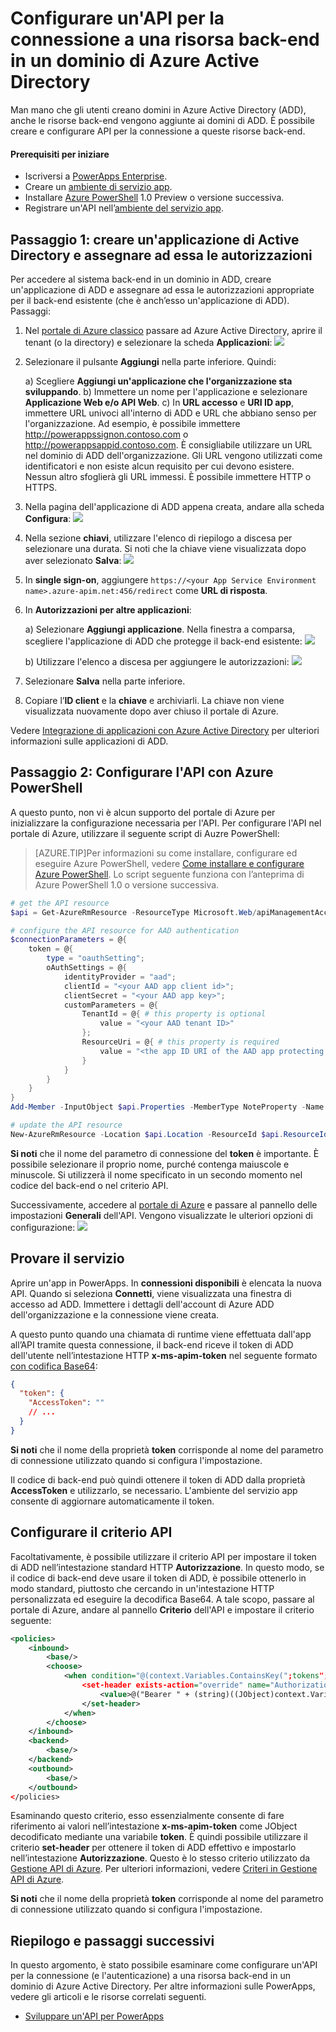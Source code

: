 <properties
	pageTitle="Configurare un'API per connettersi al sistema back-end in un dominio di Azure Active Directory in PowerApps | Microsoft Azure"
	description="Configurare un'API per connettersi al sistema back-end protetto di ADD in PowerApps"
	services=""
    suite="powerapps"
	documentationCenter="" 
	authors="MandiOhlinger"
	manager="dwrede"
	editor=""/>

<tags
   ms.service="powerapps"
   ms.devlang="na"
   ms.topic="article"
   ms.tgt_pltfrm="na"
   ms.workload="na" 
   ms.date="11/25/2015"
   ms.author="guayan"/>

# Configurare un'API per la connessione a una risorsa back-end in un dominio di Azure Active Directory
Man mano che gli utenti creano domini in Azure Active Directory (ADD), anche le risorse back-end vengono aggiunte ai domini di ADD. È possibile creare e configurare API per la connessione a queste risorse back-end.

#### Prerequisiti per iniziare

- Iscriversi a [PowerApps Enterprise](powerapps-get-started-azure-portal.md).
- Creare un [ambiente di servizio app](powerapps-get-started-azure-portal.md).
- Installare [Azure PowerShell][11] 1.0 Preview o versione successiva.
- Registrare un'API nell’[ambiente del servizio app](powerapps-register-api-hosted-in-app-service.md).

## Passaggio 1: creare un'applicazione di Active Directory e assegnare ad essa le autorizzazioni

Per accedere al sistema back-end in un dominio in ADD, creare un'applicazione di ADD e assegnare ad essa le autorizzazioni appropriate per il back-end esistente (che è anch’esso un'applicazione di ADD). Passaggi:

1. Nel [portale di Azure classico][13] passare ad Azure Active Directory, aprire il tenant (o la directory) e selezionare la scheda **Applicazioni**: ![][14]
2. Selezionare il pulsante **Aggiungi** nella parte inferiore. Quindi:  

	a) Scegliere **Aggiungi un'applicazione che l'organizzazione sta sviluppando**. b) Immettere un nome per l'applicazione e selezionare **Applicazione Web e/o API Web**. c) In **URL accesso** e **URI ID app**, immettere URL univoci all'interno di ADD e URL che abbiano senso per l'organizzazione. Ad esempio, è possibile immettere http://powerappssignon.contoso.com o http://powerappsappid.contoso.com. È consigliabile utilizzare un URL nel dominio di ADD dell'organizzazione. Gli URL vengono utilizzati come identificatori e non esiste alcun requisito per cui devono esistere. Nessun altro sfoglierà gli URL immessi. È possibile immettere HTTP o HTTPS.

3. Nella pagina dell'applicazione di ADD appena creata, andare alla scheda **Configura**: ![][15]
4. Nella sezione **chiavi**, utilizzare l'elenco di riepilogo a discesa per selezionare una durata. Si noti che la chiave viene visualizzata dopo aver selezionato **Salva**: ![][16]
5. In **single sign-on**, aggiungere ``https://<your App Service Environment name>.azure-apim.net:456/redirect`` come **URL di risposta**.
6. In **Autorizzazioni per altre applicazioni**:  

	a) Selezionare **Aggiungi applicazione**. Nella finestra a comparsa, scegliere l'applicazione di ADD che protegge il back-end esistente: ![][17]

	b) Utilizzare l'elenco a discesa per aggiungere le autorizzazioni: ![][18]

7. Selezionare **Salva** nella parte inferiore.
8. Copiare l’**ID client** e la **chiave** e archiviarli. La chiave non viene visualizzata nuovamente dopo aver chiuso il portale di Azure. 

Vedere [Integrazione di applicazioni con Azure Active Directory](../active-directory-integrating-applications.md) per ulteriori informazioni sulle applicazioni di ADD.

## Passaggio 2: Configurare l'API con Azure PowerShell

A questo punto, non vi è alcun supporto del portale di Azure per inizializzare la configurazione necessaria per l'API. Per configurare l'API nel portale di Azure, utilizzare il seguente script di Auzre PowerShell:

> [AZURE.TIP]Per informazioni su come installare, configurare ed eseguire Azure PowerShell, vedere [Come installare e configurare Azure PowerShell][11]. Lo script seguente funziona con l’anteprima di Azure PowerShell 1.0 o versione successiva.

```powershell
# get the API resource
$api = Get-AzureRmResource -ResourceType Microsoft.Web/apiManagementAccounts/apis -ResourceName <App Service Environment name>/<API name> -ResourceGroupName <resource group name>

# configure the API resource for AAD authentication
$connectionParameters = @{
    token = @{
        type = "oauthSetting";
        oAuthSettings = @{
            identityProvider = "aad";
            clientId = "<your AAD app client id>";
            clientSecret = "<your AAD app key>";
            customParameters = @{
                TenantId = @{ # this property is optional
                    value = "<your AAD tenant ID>"
                };
                ResourceUri = @{ # this property is required
                    value = "<the app ID URI of the AAD app protecting your backend>"
                }
            }
        }
    }
}
Add-Member -InputObject $api.Properties -MemberType NoteProperty -Name ConnectionParameters -Value $connectionParameters -Force

# update the API resource
New-AzureRmResource -Location $api.Location -ResourceId $api.ResourceId -Properties $api.Properties
```

**Si noti** che il nome del parametro di connessione del **token** è importante. È possibile selezionare il proprio nome, purché contenga maiuscole e minuscole. Si utilizzerà il nome specificato in un secondo momento nel codice del back-end o nel criterio API.

Successivamente, accedere al [portale di Azure][19] e passare al pannello delle impostazioni **Generali** dell'API. Vengono visualizzate le ulteriori opzioni di configurazione: ![][21]


## Provare il servizio

Aprire un'app in PowerApps. In **connessioni disponibili** è elencata la nuova API. Quando si seleziona **Connetti**, viene visualizzata una finestra di accesso ad ADD. Immettere i dettagli dell'account di Azure ADD dell'organizzazione e la connessione viene creata.

A questo punto quando una chiamata di runtime viene effettuata dall'app all’API tramite questa connessione, il back-end riceve il token di ADD dell'utente nell’intestazione HTTP **x-ms-apim-token** nel seguente formato [con codifica Base64][20]\:

```json
{
  "token": {
    "AccessToken": ""
    // ...
  }
}
```

**Si noti** che il nome della proprietà **token** corrisponde al nome del parametro di connessione utilizzato quando si configura l'impostazione.

Il codice di back-end può quindi ottenere il token di ADD dalla proprietà **AccessToken** e utilizzarlo, se necessario. L'ambiente del servizio app consente di aggiornare automaticamente il token.

## Configurare il criterio API

Facoltativamente, è possibile utilizzare il criterio API per impostare il token di ADD nell’intestazione standard HTTP **Autorizzazione**. In questo modo, se il codice di back-end deve usare il token di ADD, è possibile ottenerlo in modo standard, piuttosto che cercando in un'intestazione HTTP personalizzata ed eseguire la decodifica Base64. A tale scopo, passare al portale di Azure, andare al pannello **Criterio** dell'API e impostare il criterio seguente:

```xml
<policies>
	<inbound>
		<base/>
		<choose>
			<when condition="@(context.Variables.ContainsKey(";tokens";) &amp;&amp; ((JObject)context.Variables[";tokens";])[";token";] != null &amp;&amp; !String.IsNullOrEmpty((string)((JObject)context.Variables[";tokens";])[";token";][";AccessToken";]))">
				<set-header exists-action="override" name="Authorization">
					<value>@("Bearer " + (string)((JObject)context.Variables["tokens"])[";token";]["AccessToken"])</value>
				</set-header>
			</when>
		</choose>
	</inbound>
	<backend>
		<base/>
	</backend>
	<outbound>
		<base/>
	</outbound>
</policies>
```

Esaminando questo criterio, esso essenzialmente consente di fare riferimento ai valori nell’intestazione **x-ms-apim-token** come JObject decodificato mediante una variabile **token**. È quindi possibile utilizzare il criterio **set-header** per ottenere il token di ADD effettivo e impostarlo nell’intestazione **Autorizzazione**. Questo è lo stesso criterio utilizzato da [Gestione API di Azure](https://azure.microsoft.com/services/api-management/). Per ulteriori informazioni, vedere [Criteri in Gestione API di Azure](../api-management-howto-policies.md).

**Si noti** che il nome della proprietà **token** corrisponde al nome del parametro di connessione utilizzato quando si configura l'impostazione.

## Riepilogo e passaggi successivi

In questo argomento, è stato possibile esaminare come configurare un'API per la connessione (e l'autenticazione) a una risorsa back-end in un dominio di Azure Active Directory. Per altre informazioni sulle PowerApps, vedere gli articoli e le risorse correlati seguenti.

- [Sviluppare un'API per PowerApps](powerapps-develop-api.md)


<!--References-->
[11]: ../powershell-install-configure.md
[13]: https://manage.windowsazure.com
[14]: ./media/powerapps-configure-apis-aad/aad-applications-tab.png
[15]: ./media/powerapps-configure-apis-aad/aad-application-configure-tab.png
[16]: ./media/powerapps-configure-apis-aad/aad-application-configure-keys.png
[17]: ./media/powerapps-configure-apis-aad/aad-application-add-other-application.png
[18]: ./media/powerapps-configure-apis-aad/aad-application-add-permissions.png
[19]: https://portal.azure.com
[20]: https://tools.ietf.org/html/rfc4648
[21]: ./media/powerapps-configure-apis-aad/api-settings-aad.png

<!---HONumber=AcomDC_1203_2015-->
